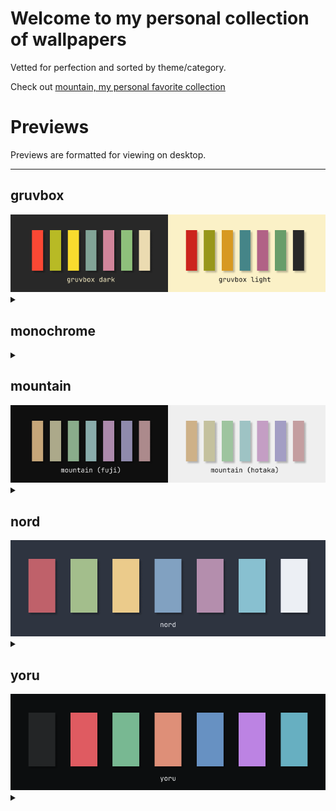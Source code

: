 
# Welcome to my personal collection of wallpapers

Vetted for perfection and sorted by theme/category.

Check out [mountain, my personal favorite collection](#mountain)

# Previews
Previews are formatted for viewing on desktop.

<hr>
<p align="center">


## gruvbox
<img src="palette/gruvbox.png" title="gruvbox">
<details><summary></summary>

| | | |
|:---------:|:---------:|:----------:|
| <img src="./gruvbox/paris.png" title="./gruvbox/paris" width="300" height="160"> | <img src="./gruvbox/whale.png" title="./gruvbox/whale" width="300" height="160"> | <img src="./gruvbox/serocs.png" title="./gruvbox/serocs" width="300" height="160"> | <img src="./gruvbox/cityscape.png" title="./gruvbox/cityscape" width="300" height="160"> |

</details>

## monochrome
<details><summary></summary>

| | | |
|:---------:|:---------:|:----------:|
| <img src="./monochrome/nature/mountain_01.jpg" title="./monochrome/nature/mountain_01" width="300" height="160"> | <img src="./monochrome/nature/mountain_02.png" title="./monochrome/nature/mountain_02" width="300" height="160"> | <img src="./monochrome/nature/waves.jpeg" title="./monochrome/nature/waves." width="300" height="160"> | <img src="./monochrome/nature/mountain_00.jpg" title="./monochrome/nature/mountain_00" width="300" height="160"> |
| <img src="./monochrome/illustrated/berserk_02.jpg" title="./monochrome/illustrated/berserk_02" width="300" height="160"> | <img src="./monochrome/illustrated/berserk_03.jpeg" title="./monochrome/illustrated/berserk_03." width="300" height="160"> | <img src="./monochrome/illustrated/suicideboys.png" title="./monochrome/illustrated/suicideboys" width="300" height="160"> | <img src="./monochrome/illustrated/cult_hands.png" title="./monochrome/illustrated/cult_hands" width="300" height="160"> |
| <img src="./monochrome/illustrated/cult.jpg" title="./monochrome/illustrated/cult" width="300" height="160"> | <img src="./monochrome/illustrated/berserk_01.png" title="./monochrome/illustrated/berserk_01" width="300" height="160"> | <img src="./monochrome/illustrated/junjiito_00.jpg" title="./monochrome/illustrated/junjiito_00" width="300" height="160"> | <img src="./monochrome/illustrated/skeleton.png" title="./monochrome/illustrated/skeleton" width="300" height="160"> |
| <img src="./monochrome/illustrated/berserk_00.jpeg" title="./monochrome/illustrated/berserk_00." width="300" height="160"> | <img src="./monochrome/illustrated/arm.png" title="./monochrome/illustrated/arm" width="300" height="160"> | <img src="./monochrome/space_cowboy_00.jpeg" title="./monochrome/space_cowboy_00." width="300" height="160"> | <img src="./monochrome/fork_bomb.png" title="./monochrome/fork_bomb" width="300" height="160"> |
| <img src="./monochrome/spooky_gas_station.jpg" title="./monochrome/spooky_gas_station" width="300" height="160"> | <img src="./monochrome/space_cowboy_01.jpeg" title="./monochrome/space_cowboy_01." width="300" height="160"> | <img src="./monochrome/marcus_aurelius_1.jpg" title="./monochrome/marcus_aurelius_1" width="300" height="160"> | <img src="./monochrome/streetlights.jpg" title="./monochrome/streetlights" width="300" height="160"> |
| <img src="./monochrome/marcus_aurelius_0.png" title="./monochrome/marcus_aurelius_0" width="300" height="160"> 
</details>

## mountain
<img src="palette/mountain.png" title="mountain">
<details><summary></summary>

| | | |
|:---------:|:---------:|:----------:|
| <img src="./mountain/serious/mountain_00.jpeg" title="./mountain/serious/mountain_00." width="300" height="160"> | <img src="./mountain/serious/mountain_01.jpg" title="./mountain/serious/mountain_01" width="300" height="160"> | <img src="./mountain/serious/beyond_belief_darker.jpeg" title="./mountain/serious/beyond_belief_darker." width="300" height="160"> | <img src="./mountain/serious/samori_02.jpg" title="./mountain/serious/samori_02" width="300" height="160"> |
| <img src="./mountain/serious/beyond_belief_lighter.jpeg" title="./mountain/serious/beyond_belief_lighter." width="300" height="160"> | <img src="./mountain/serious/samori_03.jpg" title="./mountain/serious/samori_03" width="300" height="160"> | <img src="./mountain/serious/shore.png" title="./mountain/serious/shore" width="300" height="160"> | <img src="./mountain/serious/mountain_03_fuji.jpg" title="./mountain/serious/mountain_03_fuji" width="300" height="160"> |
| <img src="./mountain/serious/mountain_02.png" title="./mountain/serious/mountain_02" width="300" height="160"> | <img src="./mountain/serious/samori_01.jpg" title="./mountain/serious/samori_01" width="300" height="160"> | <img src="./mountain/fun/aspectsides.jpg" title="./mountain/fun/aspectsides" width="300" height="160"> 
</details>

## nord
<img src="palette/nord.png" title="nord">
<details><summary></summary>

| | | |
|:---------:|:---------:|:----------:|
| <img src="./nord/herakles.png" title="./nord/herakles" width="300" height="160"> 
</details>

## yoru
<img src="palette/yoru.png" title="yoru">
<details><summary></summary>

| | | |
|:---------:|:---------:|:----------:|
| <img src="./yoru/dark/shore_00.jpg" title="./yoru/dark/shore_00" width="300" height="160"> | <img src="./yoru/dark/arch.jpg" title="./yoru/dark/arch" width="300" height="160"> | <img src="./yoru/dark/mountain_01.jpg" title="./yoru/dark/mountain_01" width="300" height="160"> | <img src="./yoru/dark/rocky_shore_03.png" title="./yoru/dark/rocky_shore_03" width="300" height="160"> |
| <img src="./yoru/dark/rocky_shore_01.jpg" title="./yoru/dark/rocky_shore_01" width="300" height="160"> | <img src="./yoru/dark/hut.jpg" title="./yoru/dark/hut" width="300" height="160"> | <img src="./yoru/dark/ice.jpg" title="./yoru/dark/ice" width="300" height="160"> | <img src="./yoru/dark/rocky_shore_04.jpg" title="./yoru/dark/rocky_shore_04" width="300" height="160"> |
| <img src="./yoru/dark/ocean.jpg" title="./yoru/dark/ocean" width="300" height="160"> | <img src="./yoru/dark/fog.jpg" title="./yoru/dark/fog" width="300" height="160"> | <img src="./yoru/dark/shore_01.jpg" title="./yoru/dark/shore_01" width="300" height="160"> | <img src="./yoru/dark/mountain_00.jpg" title="./yoru/dark/mountain_00" width="300" height="160"> |
| <img src="./yoru/light/rocky_shore_02.png" title="./yoru/light/rocky_shore_02" width="300" height="160"> | <img src="./yoru/light/icefall.jpg" title="./yoru/light/icefall" width="300" height="160"> | <img src="./yoru/light/mountain_02.png" title="./yoru/light/mountain_02" width="300" height="160"> 
</details>
</p>
